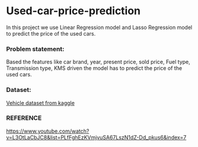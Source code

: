 # Used-car-price-prediction
In this project we use Linear Regression model and Lasso Regression model to predict the price of the used cars.

### Problem statement:

Based the features like car brand, year, present price, sold price, Fuel type, Transmission type, KMS driven the model has to predict the price of the used cars.

### Dataset:
<a href="https://www.kaggle.com/datasets/nehalbirla/vehicle-dataset-from-cardekho?resource=download" target="_blank">Vehicle dataset from kaggle</a>

### REFERENCE

https://www.youtube.com/watch?v=L3OtLaCbJC8&list=PLfFghEzKVmjvuSA67LszN1dZ-Dd_pkus6&index=7
